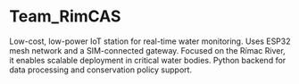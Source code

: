 # Team_RimCAS
Low-cost, low-power IoT station for real-time water monitoring. Uses ESP32 mesh network and a SIM-connected gateway. Focused on the Rímac River, it enables scalable deployment in critical water bodies. Python backend for data processing and conservation policy support.
